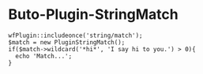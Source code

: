 # Buto-Plugin-StringMatch



```
wfPlugin::includeonce('string/match');
$match = new PluginStringMatch();
if($match->wildcard('*hi*', 'I say hi to you.') > 0){
  echo 'Match...';
}
```
